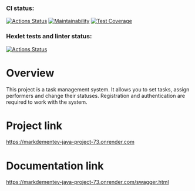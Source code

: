 ### CI status:
[![Actions Status](https://github.com/MarkDementev/java-project-73/workflows/Java%20CI/badge.svg)](https://github.com/MarkDementev/java-project-73/actions)
[![Maintainability](https://api.codeclimate.com/v1/badges/daa04eb4089048d5b7ee/maintainability)](https://codeclimate.com/github/MarkDementev/java-project-73/maintainability)
[![Test Coverage](https://api.codeclimate.com/v1/badges/daa04eb4089048d5b7ee/test_coverage)](https://codeclimate.com/github/MarkDementev/java-project-73/test_coverage)

### Hexlet tests and linter status:
[![Actions Status](https://github.com/MarkDementev/java-project-73/workflows/hexlet-check/badge.svg)](https://github.com/MarkDementev/java-project-73/actions)

# Overview

This project is a task management system. It allows you to set tasks, assign performers and change their statuses. Registration and authentication are required to work with the system.

# Project link

https://markdementev-java-project-73.onrender.com

# Documentation link

https://markdementev-java-project-73.onrender.com/swagger.html
